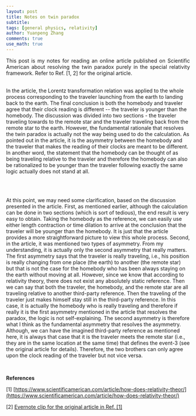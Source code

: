 ```yaml
---
layout: post
title: Notes on twin paradox
subtitle:
tags: [general physics, relativity]
author: Yuanpeng Zhang
comments: true
use_math: true
---
```


<p style='text-align: justify'>
This post is my notes for reading an online article published on Scientific American about resolving the twin paradox purely in the special relativity framework. Refer to Ref. [1, 2] for the original article.

<br />
<br />

In the article, the Lorentz transformation relation was applied to the whole process corresponding to the traveler launching from the earth to landing back to the earth. The final conclusion is both the homebody and traveler agree that their clock reading is different -- the traveler is younger than the homebody. The discussion was divided into two sections - the traveler traveling towards to the remote star and the traveler traveling back from the remote star to the earth. However, the fundamental rationale that resolves the twin paradox is actually not the way being used to do the calculation. As pointed out in the article, it is the asymmetry between the homebody and the traveler that makes the reading of their clocks are meant to be different. In another word, the statement that the homebody can be thought of as being traveling relative to the traveler and therefore the homebody can also be rationalized to be younger than the traveler following exactly the same logic actually does not stand at all.

<br />
<br />

At this point, we may need some clarification, based on the discussion presented in the article. First, as mentioned earlier, although the calculation can be done in two sections (which is sort of tedious), the end result is very easy to obtain. Taking the homebody as the reference, we can easily use either length contraction or time dilation to arrive at the conclusion that the traveler will be younger than the homebody. It is just that the article provides a more straightforward picture to view this whole process. Second, in the article, it was mentioned two types of asymmetry. From my understanding, it is actually only the second asymmetry that really matters. The first asymmetry says that the traveler is really traveling, i.e., his position is really changing from one place (the earth) to another (the remote star) but that is not the case for the homebody who has been always staying on the earth without moving at all. However, since we know that according to relativity theory, there does not exist any absolutely static reference. Then we can say that both the traveler, the homebody, and the remote star are all traveling relative to another third-party reference. Then the traveling of the traveler just makes himself stay still in the third-party reference. In this case, it is actually the homebody who is really traveling and therefore if really it is the first asymmetry mentioned in the article that resolves the paradox, the logic is not self-explaining. The second asymmetry is therefore what I think as the fundamental asymmetry that resolves the asymmetry. Although, we can have the imagined third-party reference as mentioned here, it is always that case that it is the traveler meets the remote star (i.e., they are in the same location at the same time) that defines the event-3 (see the original article for details). Therefore, the two brothers can only agree upon the clock reading of the traveler but not vice versa.
</p>

<br />

<b>References</b>

[1] [https://www.scientificamerican.com/article/how-does-relativity-theor/](https://www.scientificamerican.com/article/how-does-relativity-theor/)

[2] [Evernote clip for the original article in Ref. [1]](https://www.evernote.com/shard/s266/sh/48185df6-0a0c-4355-a451-7665a1320f00/c39ba2a1a9a8f63b27449573471c6502)